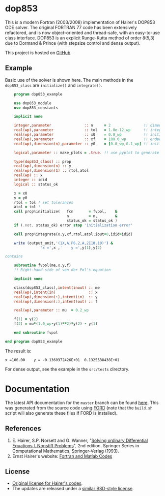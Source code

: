 # dop853

This is a modern Fortran (2003/2008) implementation of Hairer's DOP853 ODE solver. The original FORTRAN 77 code has been extensively refactored, and is now object-oriented and thread-safe, with an easy-to-use class interface.  DOP853 is an explicit Runge-Kutta method of order 8(5,3) due to Dormand & Prince (with stepsize control and dense output).

This project is hosted on [GitHub](https://github.com/jacobwilliams/dop853).

## Example

Basic use of the solver is shown here. The main methods in the `dop853_class` are `initialize()` and `integrate()`.

```fortran
    program dop853_example

    use dop853_module
    use dop853_constants

    implicit none

    integer,parameter               :: n     = 2               !! dimension of the system
    real(wp),parameter              :: tol   = 1.0e-12_wp      !! integration tolerance
    real(wp),parameter              :: x0    = 0.0_wp          !! initial `x` value
    real(wp),parameter              :: xf    = 100.0_wp        !! endpoint of integration
    real(wp),dimension(n),parameter :: y0    = [0.0_wp,0.1_wp] !! initial `y` value

    logical,parameter :: make_plots = .true. !! use pyplot to generate plots.

    type(dop853_class) :: prop
    real(wp),dimension(n) :: y
    real(wp),dimension(1) :: rtol,atol
    real(wp) :: x
    integer :: idid
    logical :: status_ok

    x = x0
    y = y0
    rtol = tol ! set tolerances
    atol = tol !
    call prop%initialize(   fcn       = fvpol,    &
                            n         = n,        &
                            status_ok = status_ok )
    if (.not. status_ok) error stop 'initialization error'

    call prop%integrate(x,y,xf,rtol,atol,iout=0,idid=idid)

    write (output_unit,'(1X,A,F6.2,A,2E18.10)') &
                'x =',x ,'    y =',y(1),y(2)

contains

    subroutine fvpol(me,x,y,f)
    !! Right-hand side of van der Pol's equation

    implicit none

    class(dop853_class),intent(inout) :: me
    real(wp),intent(in)               :: x
    real(wp),dimension(:),intent(in)  :: y
    real(wp),dimension(:),intent(out) :: f

    real(wp),parameter :: mu  = 0.2_wp

    f(1) = y(2)
    f(2) = mu*(1.0_wp-y(1)**2)*y(2) - y(1)

    end subroutine fvpol

end program dop853_example
```

The result is:

```
x =100.00    y = -0.1360372426E+01  0.1325538438E+01
```

For dense output, see the example in the `src/tests` directory.

# Documentation

The latest API documentation for the `master` branch can be found [here](http://jacobwilliams.github.io/dop853/). This was generated from the source code using [FORD](https://github.com/cmacmackin/ford) (note that the `build.sh` script will also generate these files if FORD is installed).

## References

1. E. Hairer, S.P. Norsett and G. Wanner, "[Solving ordinary
   Differential Equations I. Nonstiff Problems](http://www.unige.ch/~hairer/books.html)", 2nd edition.
   Springer Series in Computational Mathematics,
   Springer-Verlag (1993).
2. Ernst Hairer's website: [Fortran and Matlab Codes](http://www.unige.ch/~hairer/software.html)

## License

* [Original license for Hairer's codes](http://www.unige.ch/~hairer/prog/licence.txt).
* The updates are released under a [similar BSD-style license](https://raw.githubusercontent.com/jacobwilliams/dop853/master/LICENSE).
